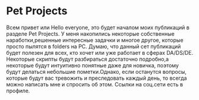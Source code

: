 # Pet Projects
Всем привет или Hello everyone, это будет началом моих публикаций в разделе Pet Projects. У меня накопились некоторые собственные наработки,решенные интересные задачки и многое другое, которые просто пылятся в folders на PC. Думаю, что данный сет публикаций будет полезен для всех, кто хочет или уже работает в сферах DA/DS/DE. Некоторые скрипты будут разбираться достаточно подробно,а некоторые будут интуитивно понятные даже для новичка, поэтому будут делаться небольшие пометки.Однако, если останутся вопросы, которые будут вас тревожить и преследовать каждый день, то всегда можно написать мне и спросить об этом. Ссылки на соц.сети есть в профиле.

